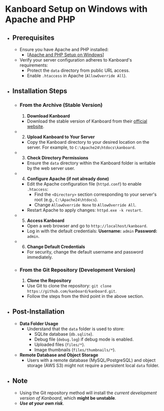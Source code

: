 # Kanboard Setup on Windows with Apache and PHP
- ## Prerequisites
	- Ensure you have Apache and PHP installed:
		- [[Apache and PHP Setup on Windows]]
	- Verify your server configuration adheres to Kanboard's requirements:
		- Protect the `data` directory from public URL access.
		- Enable `.htaccess` in Apache (`AllowOverride All`).
- ## Installation Steps
	- ### From the Archive (Stable Version)
	  1. **Download Kanboard**
		- Download the stable version of Kanboard from their [official website](https://kanboard.org/).
	- 2. **Upload Kanboard to Your Server**
		- Copy the Kanboard directory to your desired location on the server. For example, to `C:\Apache24\htdocs\kanboard`.
	- 3. **Check Directory Permissions**
		- Ensure the `data` directory within the Kanboard folder is writable by the web server user.
	- 4. **Configure Apache (if not already done)**
		- Edit the Apache configuration file (`httpd.conf`) to enable `.htaccess`:
			- Find the `<Directory>` section corresponding to your server's root (e.g., `C:\Apache24\htdocs`).
			- Change `AllowOverride None` to `AllowOverride All`.
		- Restart Apache to apply changes: `httpd.exe -k restart`.
	- 5. **Access Kanboard**
		- Open a web browser and go to `http://localhost/kanboard`.
		- Log in with the default credentials: **Username:** `admin` **Password:** `admin`.
	- 6. **Change Default Credentials**
		- For security, change the default username and password immediately.
	- ### From the Git Repository (Development Version)
	  1. **Clone the Repository**
		- Use Git to clone the repository: `git clone https://github.com/kanboard/kanboard.git`.
		- Follow the steps from the third point in the above section.
- ## Post-Installation
	- **Data Folder Usage**
		- Understand that the `data` folder is used to store:
			- SQLite database (`db.sqlite`).
			- Debug file (`debug.log`) if debug mode is enabled.
			- Uploaded files (`files/*`).
			- Image thumbnails (`files/thumbnails/*`).
	- **Remote Database and Object Storage**
		- Users with a remote database (MySQL/PostgreSQL) and object storage (AWS S3) might not require a persistent local `data` folder.
- ## Note
	- Using the Git repository method will install the *current development version of Kanboard*, which **might be unstable**.
	- ***Use at your own risk***.

[//begin]: # "Autogenerated link references for markdown compatibility"
[Apache and PHP Setup on Windows]: <Apache and PHP Setup on Windows> "Apache and PHP Setup on Windows"
[//end]: # "Autogenerated link references"